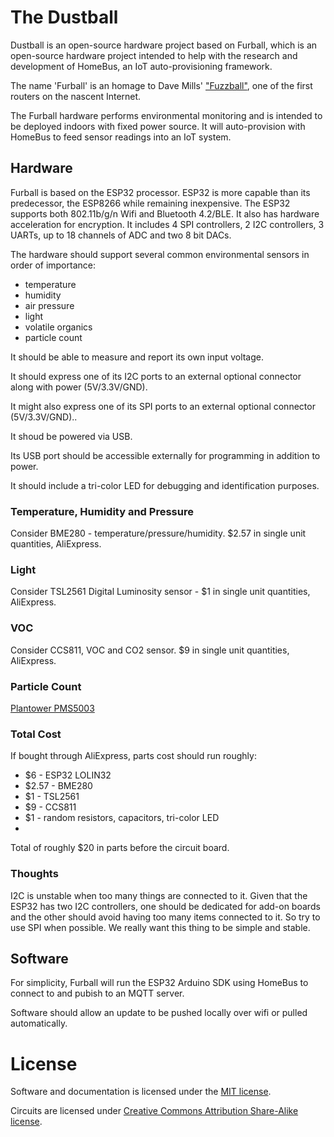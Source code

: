 # The Dustball

Dustball is an open-source hardware project based on Furball, which is
an open-source hardware project intended to help with the research and development of HomeBus,
 an IoT auto-provisioning framework.

The name 'Furball' is an homage to Dave Mills' ["Fuzzball"](https://en.wikipedia.org/wiki/Fuzzball_router), one of the first routers on the nascent Internet.

The Furball hardware performs environmental monitoring and is intended to be deployed indoors with fixed power source. It will auto-provision with HomeBus to feed sensor readings into an IoT system.

## Hardware

Furball is based on the ESP32 processor. ESP32 is more capable than its predecessor, the ESP8266 while remaining inexpensive. The ESP32 supports both 802.11b/g/n Wifi and Bluetooth 4.2/BLE. It also has hardware acceleration for encryption. It includes 4 SPI controllers, 2 I2C controllers, 3 UARTs, up to 18 channels of ADC and two 8 bit DACs. 

The hardware should support several common environmental sensors in order of importance:
- temperature
- humidity
- air pressure 
- light
- volatile organics
- particle count

It should be able to measure and report its own input voltage.

It should express one of its I2C ports to an external optional connector along with power (5V/3.3V/GND).

It might also express one of its SPI ports to an external optional connector (5V/3.3V/GND)..

It shoud be powered via USB.

Its USB port should be accessible externally for programming in addition to power.

It should include a tri-color LED for debugging and identification purposes.

### Temperature, Humidity and Pressure

Consider BME280 - temperature/pressure/humidity. $2.57 in single unit quantities, AliExpress.


### Light

Consider TSL2561  Digital Luminosity sensor - $1 in single unit quantities, AliExpress.

### VOC

Consider CCS811, VOC and CO2 sensor. $9 in single unit quantities, AliExpress.

### Particle Count

[Plantower PMS5003](https://www.adafruit.com/product/3686)


### Total Cost

If bought through AliExpress, parts cost should run roughly:
- $6 - ESP32 LOLIN32
- $2.57 - BME280
- $1 - TSL2561
- $9 - CCS811
- $1 - random resistors, capacitors, tri-color LED
- 

Total of roughly $20 in parts before the circuit board.

### Thoughts

I2C is unstable when too many things are connected to it. Given that the ESP32 has two I2C controllers, one should be dedicated for add-on boards and the other should avoid having too many items connected to it. So try to use SPI when possible. We really want this thing to be simple and stable.

## Software

For simplicity, Furball will run the ESP32 Arduino SDK using HomeBus to connect to and pubish to an MQTT server.

Software should allow an update to be pushed locally over wifi or pulled automatically.

# License

Software and documentation is licensed under the [MIT license](https://romkey.mit-license.org/).

Circuits are licensed under [Creative Commons Attribution Share-Alike license](https://creativecommons.org/licenses/by-sa/4.0). 
